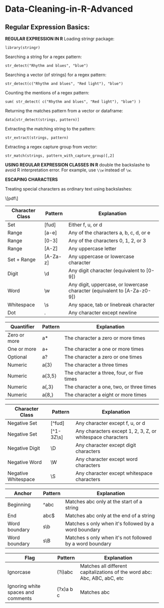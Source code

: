 # Data-Cleaning-in-R-Advanced

## Regular Expression Basics: 

**REGULAR EXPRESSION IN R**
Loading stringr package:

`library(stringr)`

Searching a string for a regex pattern:

`str_detect("Rhythm and blues", "blue")`

Searching a vector (of strings) for a regex pattern:

`str_detect(c("Rhythm and blues", "Red light"), "blue")`

Counting the mentions of a regex pattern:

`sum( str_detect( c("Rhythm and blues", "Red light"), "blue") )`

Returning the matches pattern from a vector or dataframe:

`data[str_detect(strings, pattern)]`

Extracting the matching string to the pattern:

`str_extract(strings, pattern)`

Extracting a regex capture group from vector:

`str_match(strings, pattern_with_capture_group)[,2]`

**USING REGULAR EXPRESSION CLASSES IN R**
double the backslashe to avoid R interpretation error. For example, use `\\w` instead of `\w`.

**ESCAPING CHARACTERS**

Treating special characters as ordinary text using backslashes:

\\[pdf\\]
  

| Character Class |    Pattern      |   Explanation   |
| --------------- |   ----------    |  -------------- | 
|Set	|[fud]	|Either f, u, or d|
|Range	|[a-e]	|Any of the characters a, b, c, d, or e|
|Range	|[0-3]	|Any of the characters 0, 1, 2, or 3|
|Range	|[A-Z]	|Any uppercase letter|
|Set + Range	|[A-Za-z]	|Any uppercase or lowercase character|
|Digit	|\d	|Any digit character (equivalent to [0-9])|
|Word	|\w	|Any digit, uppercase, or lowercase character (equivalent to [A-Za-z0-9])|
|Whitespace	|\s	|Any space, tab or linebreak character|
|Dot	|.	|Any character except newline|


| Quantifier	| Pattern	| Explanation  |
| ----------    | --------      | ------------ |
|Zero or more	|a*	|The character a zero or more times|
|One or more	|a+	|The character a one or more times|
|Optional	|a?	|The character a zero or one times|
|Numeric	|a{3}	|The character a three times|
|Numeric	|a{3,5}	|The character a three, four, or five times|
|Numeric	|a{,3}	|The character a one, two, or three times|
|Numeric	|a{8,}	|The character a eight or more times|


| Character Class	| Pattern	| Explanation  |
| ---------------       | --------      | ------------ |
|Negative Set	|[^fud]	|Any character except f, u, or d|
|Negative Set	|[^1-3Z\s]	|Any characters except 1, 2, 3, Z, or whitespace characters|
|Negative Digit	|\D	|Any character except digit characters|
|Negative Word	|\W	|Any character except word characters|
|Negative Whitespace	|\S	|Any character except whitespace characters|

|Anchor	|Pattern	|Explanation|
|------ |-------        |-----------|
|Beginning	|^abc	|Matches abc only at the start of a string|
|End	|abc$	|Matches abc only at the end of a string|
|Word boundary	|s\b	|Matches s only when it's followed by a word boundary|
|Word boundary	|s\B	|Matches s only when it's not followed by a word boundary|



|Flag	|Pattern	|Explanation|
|-----  |-------        |-----------|
|Ignorcase	|(?i)abc	|Matches all different capitalizations of the word abc: Abc, ABC, abC, etc|
|Ignoring white spaces and comments	|(?x)a b c	|Matches abc|

